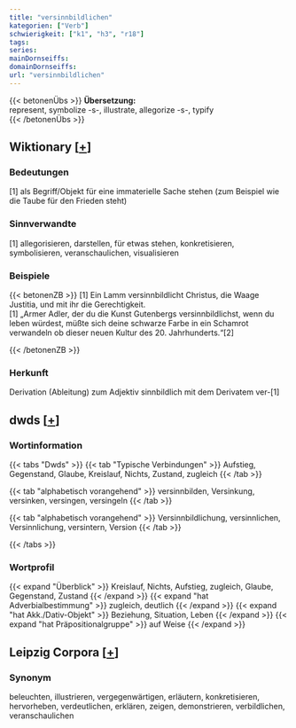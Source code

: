 ```yaml
---
title: "versinnbildlichen"
kategorien: ["Verb"]
schwierigkeit: ["k1", "h3", "r18"]
tags:
series:
mainDornseiffs:
domainDornseiffs:
url: "versinnbildlichen"
---
```


{{< betonenÜbs >}}
**Übersetzung:**  
represent, symbolize -s-, illustrate, allegorize -s-, typify  
{{< /betonenÜbs >}}

## Wiktionary [[+](https://de.wiktionary.org/wiki/versinnbildlichen)]

### Bedeutungen
[1] als Begriff/Objekt für eine immaterielle Sache stehen (zum Beispiel wie die Taube für den Frieden steht)  

### Sinnverwandte
[1] allegorisieren, darstellen, für etwas stehen, konkretisieren, symbolisieren, veranschaulichen, visualisieren  

### Beispiele
{{< betonenZB >}}
[1] Ein Lamm versinnbildlicht Christus, die Waage Justitia, und mit ihr die Gerechtigkeit.  
[1] „Armer Adler, der du die Kunst Gutenbergs versinnbildlichst, wenn du leben würdest, müßte sich deine schwarze Farbe in ein Schamrot verwandeln ob dieser neuen Kultur des 20. Jahrhunderts.“[2]  

{{< /betonenZB >}}
### Herkunft
Derivation (Ableitung) zum Adjektiv sinnbildlich mit dem Derivatem ver-[1]  



## dwds [[+](https://www.dwds.de/wb/versinnbildlichen)]

### Wortinformation
{{< tabs "Dwds" >}}
{{< tab "Typische Verbindungen" >}}
Aufstieg, Gegenstand, Glaube, Kreislauf, Nichts, Zustand, zugleich
{{< /tab >}}

{{< tab "alphabetisch vorangehend" >}}
versinnbilden, Versinkung, versinken, versingen, versingeln
{{< /tab >}}

{{< tab "alphabetisch vorangehend" >}}
Versinnbildlichung, versinnlichen, Versinnlichung, versintern, Version
{{< /tab >}}

{{< /tabs >}}

### Wortprofil
{{< expand "Überblick" >}} Kreislauf, Nichts, Aufstieg, zugleich, Glaube, Gegenstand, Zustand {{< /expand >}}
{{< expand "hat Adverbialbestimmung" >}} zugleich, deutlich {{< /expand >}}
{{< expand "hat Akk./Dativ-Objekt" >}} Beziehung, Situation, Leben {{< /expand >}}
{{< expand "hat Präpositionalgruppe" >}} auf Weise {{< /expand >}}

## Leipzig Corpora [[+](https://corpora.uni-leipzig.de/en/res?word=versinnbildlichen&corpusId=deu_newscrawl-public_2018)]


### Synonym
beleuchten, illustrieren, vergegenwärtigen, erläutern, konkretisieren, hervorheben, verdeutlichen, erklären, zeigen, demonstrieren, verbildlichen, veranschaulichen

